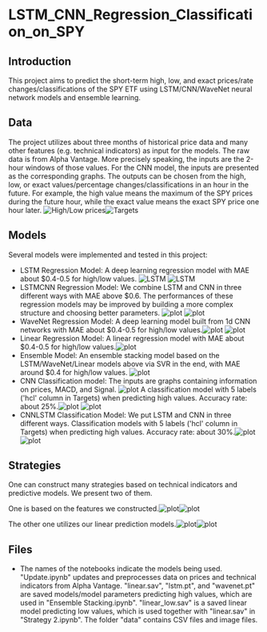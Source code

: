 # LSTM_CNN_Regression_Classification_on_SPY

## Introduction

This project aims to predict the short-term high, low, and exact prices/rate changes/classifications of the SPY ETF using LSTM/CNN/WaveNet neural network models and ensemble learning. 

##  Data

The project utilizes about three months of historical price data and many other features (e.g. technical indicators) as input for the models. The raw data is from Alpha Vantage. More precisely speaking, the inputs are the 2-hour windows of those values. For the CNN model, the inputs are presented as the corresponding graphs. The outputs can be chosen from the high, low, or exact values/percentage changes/classifications in an hour in the future. For example, the high value means the maximum of the SPY prices during the future hour, while the exact value means the exact SPY price one hour later. ![High/Low prices](./data/Screenshots/update1.png "High/Low prices")![Targets](./data/Screenshots/Y.png "Targets")


## Models

Several models were implemented and tested in this project:

- LSTM Regression Model: A deep learning regression model with MAE about $0.4-0.5 for high/low values. ![LSTM](./data/Screenshots/lstm.png "MAE") ![LSTM](./data/Screenshots/lstm_pic.png "Predictions")
- LSTMCNN Regression Model: We combine LSTM and CNN in three different ways with MAE above $0.6. The performances of these regression models may be improved by building a more complex structure and choosing better parameters. ![plot](./data/Screenshots/cnnlstm.png "MAE") ![plot](./data/Screenshots/cnnlstm_pic.png "Predictions")
- WaveNet Regression Model: A deep learning model built from 1d CNN networks with MAE about $0.4-0.5 for high/low values.![plot](./data/Screenshots/wavenet.png "MAE") ![plot](./data/Screenshots/wavenet_pic.png "Predictions")
- Linear Regression Model: A linear regression model with MAE about $0.4-0.5 for high/low values.![plot](./data/Screenshots/linear_pic.png "Predictions")
- Ensemble Model: An ensemble stacking model based on the LSTM/WaveNet/Linear models above via SVR in the end, with MAE around $0.4 for high/low values. ![plot](./data/Screenshots/ensemble_pic.png "Predictions")
- CNN Classification model: The inputs are graphs containing information on prices, MACD, and Signal. ![plot](./data/Screenshots/cnn_batch.png "Batch") A classification model with 5 labels ('hcl' column in Targets) when predicting high values. Accuracy rate: about 25%.![plot](./data/Screenshots/cnn_cls_tr.png "Train") ![plot](./data/Screenshots/cnn_cls_te.png "Test")
- CNNLSTM Classification Model: We put LSTM and CNN in three different ways. Classification models with 5 labels ('hcl' column in Targets) when predicting high values. Accuracy rate: about 30%.![plot](./data/Screenshots/cnnlstm_cls_tr.png "Train") ![plot](./data/Screenshots/cnnlstm_cls_te.png "Test")

## Strategies

One can construct many strategies based on technical indicators and predictive models. We present two of them.

One is based on the features we constructed.![plot](./data/Screenshots/strategy1a.png "Signals")![plot](./data/Screenshots/strategy1b.png "Signals")

The other one utilizes our linear prediction models.![plot](./data/Screenshots/strategy2a.png "Signals")![plot](./data/Screenshots/strategy2b.png "Signals")

## Files

- The names of the notebooks indicate the models being used. "Update.ipynb" updates and preprocesses data on prices and technical indicators from Alpha Vantage. "linear.sav", "lstm.pt", and "wavenet.pt" are saved models/model parameters predicting high values, which are used in "Ensemble Stacking.ipynb". "linear_low.sav" is a saved linear model predicting low values, which is used together with "linear.sav" in "Strategy 2.ipynb". The folder "data" contains CSV files and image files.
